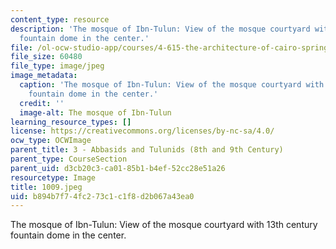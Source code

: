 ```yaml
---
content_type: resource
description: 'The mosque of Ibn-Tulun: View of the mosque courtyard with 13th century
  fountain dome in the center.'
file: /ol-ocw-studio-app/courses/4-615-the-architecture-of-cairo-spring-2002/b894b7f74fc273c1c1f8d2b067a43ea0_1009.jpeg
file_size: 60480
file_type: image/jpeg
image_metadata:
  caption: 'The mosque of Ibn-Tulun: View of the mosque courtyard with 13th century
    fountain dome in the center.'
  credit: ''
  image-alt: The mosque of Ibn-Tulun
learning_resource_types: []
license: https://creativecommons.org/licenses/by-nc-sa/4.0/
ocw_type: OCWImage
parent_title: 3 - Abbasids and Tulunids (8th and 9th Century)
parent_type: CourseSection
parent_uid: d3cb20c3-ca01-85b1-b4ef-52cc28e51a26
resourcetype: Image
title: 1009.jpeg
uid: b894b7f7-4fc2-73c1-c1f8-d2b067a43ea0
---
```

The mosque of Ibn-Tulun: View of the mosque courtyard with 13th century fountain dome in the center.